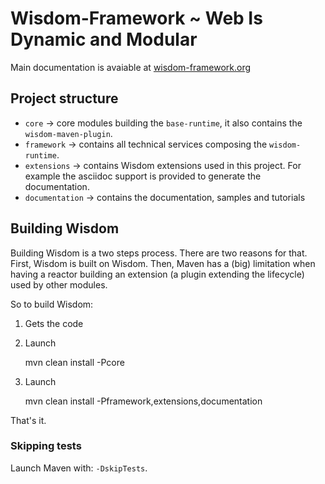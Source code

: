 # Wisdom-Framework ~ Web Is Dynamic and Modular

Main documentation is avaiable at [wisdom-framework.org](wisdom-framework.org)

## Project structure

* `core` -> core modules building the `base-runtime`, it also contains the `wisdom-maven-plugin`.
* `framework` -> contains all technical services composing the `wisdom-runtime`.
* `extensions` -> contains Wisdom extensions used in this project. For example the asciidoc support is provided to
generate the documentation.
* `documentation` -> contains the documentation, samples and tutorials

## Building Wisdom

Building Wisdom is a two steps process. There are two reasons for that. First, Wisdom is built on Wisdom. Then, Maven
has a (big) limitation when having a reactor building an extension (a plugin extending the lifecycle) used by other
modules.

So to build Wisdom:

1. Gets the code
2. Launch

    mvn clean install -Pcore

3. Launch

     mvn clean install -Pframework,extensions,documentation

That's it.

### Skipping tests

Launch Maven with: `-DskipTests`.
